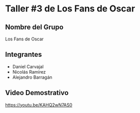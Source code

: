 # Taller #3 de Los Fans de Oscar

## Nombre del Grupo
Los Fans de Oscar

## Integrantes
- Daniel Carvajal
- Nicolás Ramírez
- Alejandro Barragán

## Video Demostrativo
https://youtu.be/KAHQ2wN7AS0
